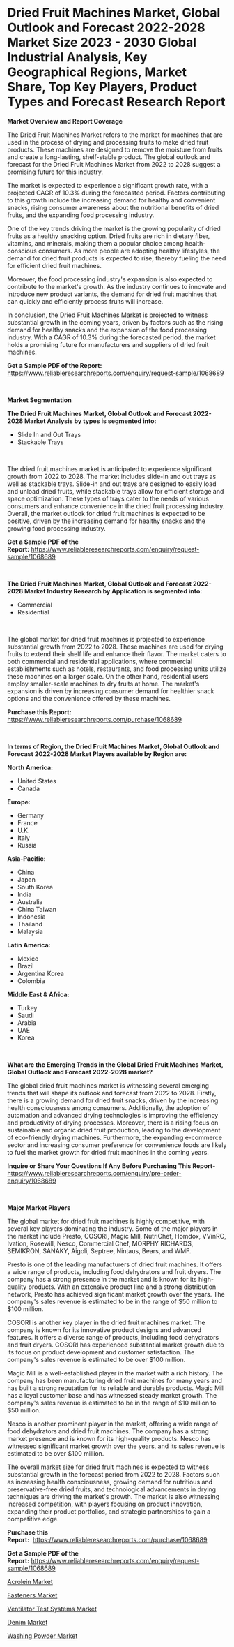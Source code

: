 <p><h1>Dried Fruit Machines Market, Global Outlook and Forecast 2022-2028 Market Size 2023 - 2030 Global Industrial Analysis, Key Geographical Regions, Market Share, Top Key Players, Product Types and Forecast Research Report</h1></p><p><strong>Market Overview and Report Coverage</strong></p>
<p><p>The Dried Fruit Machines Market refers to the market for machines that are used in the process of drying and processing fruits to make dried fruit products. These machines are designed to remove the moisture from fruits and create a long-lasting, shelf-stable product. The global outlook and forecast for the Dried Fruit Machines Market from 2022 to 2028 suggest a promising future for this industry.</p><p>The market is expected to experience a significant growth rate, with a projected CAGR of 10.3% during the forecasted period. Factors contributing to this growth include the increasing demand for healthy and convenient snacks, rising consumer awareness about the nutritional benefits of dried fruits, and the expanding food processing industry.</p><p>One of the key trends driving the market is the growing popularity of dried fruits as a healthy snacking option. Dried fruits are rich in dietary fiber, vitamins, and minerals, making them a popular choice among health-conscious consumers. As more people are adopting healthy lifestyles, the demand for dried fruit products is expected to rise, thereby fueling the need for efficient dried fruit machines.</p><p>Moreover, the food processing industry's expansion is also expected to contribute to the market's growth. As the industry continues to innovate and introduce new product variants, the demand for dried fruit machines that can quickly and efficiently process fruits will increase.</p><p>In conclusion, the Dried Fruit Machines Market is projected to witness substantial growth in the coming years, driven by factors such as the rising demand for healthy snacks and the expansion of the food processing industry. With a CAGR of 10.3% during the forecasted period, the market holds a promising future for manufacturers and suppliers of dried fruit machines.</p></p>
<p><strong>Get a Sample PDF of the Report:</strong> <a href="https://www.reliableresearchreports.com/enquiry/request-sample/1068689">https://www.reliableresearchreports.com/enquiry/request-sample/1068689</a></p>
<p>&nbsp;</p>
<p><strong>Market Segmentation</strong></p>
<p><strong>The Dried Fruit Machines Market, Global Outlook and Forecast 2022-2028 Market Analysis by types is segmented into:</strong></p>
<p><ul><li>Slide In and Out Trays</li><li>Stackable Trays</li></ul></p>
<p>&nbsp;</p>
<p><p>The dried fruit machines market is anticipated to experience significant growth from 2022 to 2028. The market includes slide-in and out trays as well as stackable trays. Slide-in and out trays are designed to easily load and unload dried fruits, while stackable trays allow for efficient storage and space optimization. These types of trays cater to the needs of various consumers and enhance convenience in the dried fruit processing industry. Overall, the market outlook for dried fruit machines is expected to be positive, driven by the increasing demand for healthy snacks and the growing food processing industry.</p></p>
<p><strong>Get a Sample PDF of the Report:</strong>&nbsp;<a href="https://www.reliableresearchreports.com/enquiry/request-sample/1068689">https://www.reliableresearchreports.com/enquiry/request-sample/1068689</a></p>
<p>&nbsp;</p>
<p><strong>The Dried Fruit Machines Market, Global Outlook and Forecast 2022-2028 Market Industry Research by Application is segmented into:</strong></p>
<p><ul><li>Commercial</li><li>Residential</li></ul></p>
<p>&nbsp;</p>
<p><p>The global market for dried fruit machines is projected to experience substantial growth from 2022 to 2028. These machines are used for drying fruits to extend their shelf life and enhance their flavor. The market caters to both commercial and residential applications, where commercial establishments such as hotels, restaurants, and food processing units utilize these machines on a larger scale. On the other hand, residential users employ smaller-scale machines to dry fruits at home. The market's expansion is driven by increasing consumer demand for healthier snack options and the convenience offered by these machines.</p></p>
<p><strong>Purchase this Report:</strong>&nbsp; <a href="https://www.reliableresearchreports.com/purchase/1068689">https://www.reliableresearchreports.com/purchase/1068689</a></p>
<p>&nbsp;</p>
<p><strong>In terms of Region, the Dried Fruit Machines Market, Global Outlook and Forecast 2022-2028 Market Players available by Region are:</strong></p>
<p>
    <p> <strong> North America: </strong>
        <ul>
            <li>United States</li>
            <li>Canada</li>
        </ul>
        </p> 
    <p> <strong> Europe: </strong>
        <ul>
            <li>Germany</li>
            <li>France</li>
            <li>U.K.</li>
            <li>Italy</li>
            <li>Russia</li>
        </ul>
        </p> 
    <p> <strong> Asia-Pacific: </strong>
        <ul>
            <li>China</li>
            <li>Japan</li>
            <li>South Korea</li>
            <li>India</li>
            <li>Australia</li>
            <li>China Taiwan</li>
            <li>Indonesia</li>
            <li>Thailand</li>
            <li>Malaysia</li>
        </ul>
        </p> 
    <p> <strong> Latin America: </strong>
        <ul>
            <li>Mexico</li>
            <li>Brazil</li>
            <li>Argentina Korea</li>
            <li>Colombia</li>
        </ul>
        </p> 
    <p> <strong> Middle East & Africa: </strong>
        <ul>
            <li>Turkey</li>
            <li>Saudi</li>
            <li>Arabia</li>
            <li>UAE</li>
            <li>Korea</li>
        </ul>
    </p>
    </p>
<p>&nbsp;</p>
<p><strong>What are the Emerging Trends in the Global Dried Fruit Machines Market, Global Outlook and Forecast 2022-2028 market?</strong></p>
<p><p>The global dried fruit machines market is witnessing several emerging trends that will shape its outlook and forecast from 2022 to 2028. Firstly, there is a growing demand for dried fruit snacks, driven by the increasing health consciousness among consumers. Additionally, the adoption of automation and advanced drying technologies is improving the efficiency and productivity of drying processes. Moreover, there is a rising focus on sustainable and organic dried fruit production, leading to the development of eco-friendly drying machines. Furthermore, the expanding e-commerce sector and increasing consumer preference for convenience foods are likely to fuel the market growth for dried fruit machines in the coming years.</p></p>
<p><strong>Inquire or Share Your Questions If Any Before Purchasing This Report</strong>- <a href="https://www.reliableresearchreports.com/enquiry/pre-order-enquiry/1068689">https://www.reliableresearchreports.com/enquiry/pre-order-enquiry/1068689</a></p>
<p>&nbsp;</p>
<p><strong>Major Market Players</strong></p>
<p><p>The global market for dried fruit machines is highly competitive, with several key players dominating the industry. Some of the major players in the market include Presto, COSORI, Magic Mill, NutriChef, Homdox, VVinRC, Ivation, Rosewill, Nesco, Commercial Chef, MORPHY RICHARDS, SEMIKRON, SANAKY, Aigoli, Septree, Nintaus, Bears, and WMF.</p><p>Presto is one of the leading manufacturers of dried fruit machines. It offers a wide range of products, including food dehydrators and fruit dryers. The company has a strong presence in the market and is known for its high-quality products. With an extensive product line and a strong distribution network, Presto has achieved significant market growth over the years. The company's sales revenue is estimated to be in the range of $50 million to $100 million.</p><p>COSORI is another key player in the dried fruit machines market. The company is known for its innovative product designs and advanced features. It offers a diverse range of products, including food dehydrators and fruit dryers. COSORI has experienced substantial market growth due to its focus on product development and customer satisfaction. The company's sales revenue is estimated to be over $100 million.</p><p>Magic Mill is a well-established player in the market with a rich history. The company has been manufacturing dried fruit machines for many years and has built a strong reputation for its reliable and durable products. Magic Mill has a loyal customer base and has witnessed steady market growth. The company's sales revenue is estimated to be in the range of $10 million to $50 million.</p><p>Nesco is another prominent player in the market, offering a wide range of food dehydrators and dried fruit machines. The company has a strong market presence and is known for its high-quality products. Nesco has witnessed significant market growth over the years, and its sales revenue is estimated to be over $100 million.</p><p>The overall market size for dried fruit machines is expected to witness substantial growth in the forecast period from 2022 to 2028. Factors such as increasing health consciousness, growing demand for nutritious and preservative-free dried fruits, and technological advancements in drying techniques are driving the market's growth. The market is also witnessing increased competition, with players focusing on product innovation, expanding their product portfolios, and strategic partnerships to gain a competitive edge.</p></p>
<p><strong>Purchase this Report:</strong>&nbsp;&nbsp;<a href="https://www.reliableresearchreports.com/purchase/1068689">https://www.reliableresearchreports.com/purchase/1068689</a></p>
<p></p>
<p><strong>Get a Sample PDF of the Report:</strong>&nbsp;<a href="https://www.reliableresearchreports.com/enquiry/request-sample/1068689">https://www.reliableresearchreports.com/enquiry/request-sample/1068689</a></p>
<p><p><a href="https://medium.com/@subhamgillrp23/acrolein-market-size-growth-forecast-2023-2030-73428a22c574">Acrolein Market</a></p><p><a href="https://medium.com/@yuvicharp23/fasteners-market-size-growth-forecast-2023-2030-42e4c0e773b8">Fasteners Market</a></p><p><a href="https://www.reportprime.com/ventilator-test-systems-r8929">Ventilator Test Systems Market</a></p><p><a href="https://www.linkedin.com/pulse/denim-market-research-report-unlocks-analysis-financial-status-p36ic/">Denim Market</a></p><p><a href="https://www.linkedin.com/pulse/decoding-washing-powder-market-deep-dive-latest-trends-segmentation-wbhvc/">Washing Powder Market</a></p></p>